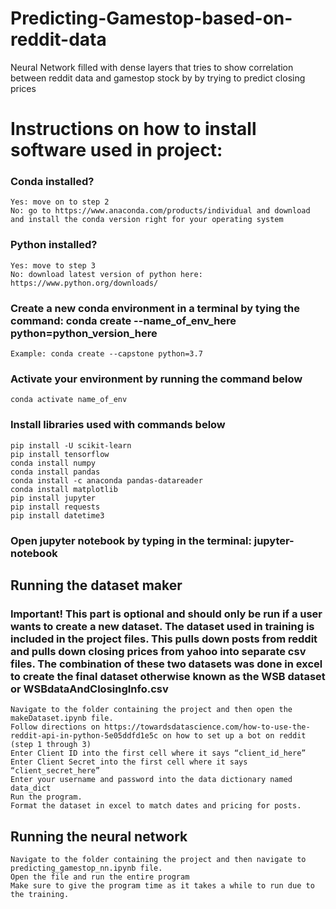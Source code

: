 # Predicting-Gamestop-based-on-reddit-data
Neural Network filled with dense layers that tries to show correlation between reddit data and gamestop stock by by trying to predict closing prices

# Instructions on how to install software used in project:
### Conda installed?
    Yes: move on to step 2
    No: go to https://www.anaconda.com/products/individual and download and install the conda version right for your operating system
### Python installed?
    Yes: move to step 3
    No: download latest version of python here: https://www.python.org/downloads/ 
### Create a new conda environment in a terminal by tying the command: conda create --name_of_env_here python=python_version_here
    Example: conda create --capstone python=3.7
### Activate your environment by running the command below
    conda activate name_of_env
### Install libraries used with commands below
    pip install -U scikit-learn
    pip install tensorflow
    conda install numpy
    conda install pandas
    conda install -c anaconda pandas-datareader
    conda install matplotlib
    pip install jupyter
    pip install requests
    pip install datetime3
### Open jupyter notebook by typing in the terminal: jupyter-notebook

## Running the dataset maker
### Important! This part is optional and should only be run if a user wants to create a new dataset. The dataset used in training is included in the project files. This pulls down posts from reddit and pulls down closing prices from yahoo into separate csv files. The combination of these two datasets was done in excel to create the final dataset otherwise known as the WSB dataset or WSBdataAndClosingInfo.csv 
    Navigate to the folder containing the project and then open the makeDataset.ipynb file. 
    Follow directions on https://towardsdatascience.com/how-to-use-the-reddit-api-in-python-5e05ddfd1e5c on how to set up a bot on reddit (step 1 through 3)
    Enter Client ID into the first cell where it says “client_id_here”
    Enter Client Secret into the first cell where it says “client_secret_here”
    Enter your username and password into the data dictionary named data_dict
    Run the program. 
    Format the dataset in excel to match dates and pricing for posts.

## Running the neural network
    Navigate to the folder containing the project and then navigate to  predicting_gamestop_nn.ipynb file. 
    Open the file and run the entire program
    Make sure to give the program time as it takes a while to run due to the training.
